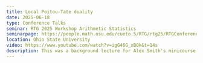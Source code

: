 ```yaml
---
title: Local Poitou-Tate duality
date: 2025-06-18
type: Conference Talks
seminar: RTG 2025 Workshop Arithmetic Statistics
seminarpage: https://people.math.osu.edu/cueto.5/RTG/rtg25/RTGConference25.html
location: Ohio State University
video: https://www.youtube.com/watch?v=igG46G_xBQk&t=14s
description: This was a background lecture for Alex Smith's minicourse on his work on Goldfeld.
---
```

